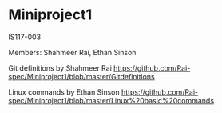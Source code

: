 # Miniproject1
IS117-003

Members:
Shahmeer Rai,
Ethan Sinson


Git definitions by Shahmeer Rai
https://github.com/Rai-spec/Miniproject1/blob/master/Gitdefinitions


Linux commands by Ethan Sinson
https://github.com/Rai-spec/Miniproject1/blob/master/Linux%20basic%20commands
